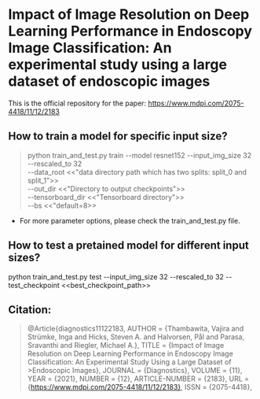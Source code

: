 # Impact of Image Resolution on Deep Learning Performance in Endoscopy Image Classification: An experimental study using a large dataset of endoscopic images

This is the official repository for the paper: https://www.mdpi.com/2075-4418/11/12/2183


## How to train a model for specific input size?
> python train_and_test.py train --model resnet152 --input_img_size 32 --rescaled_to 32 \
> --data_root <<"data directory path which has two splits: split_0 and split_1">> \
> --out_dir <<"Directory to output checkpoints">> \
> --tensorboard_dir <<"Tensorboard directory">> \
> --bs <<"default=8>> 

* For more parameter options, please check the train_and_test.py file.


## How to test a pretained model for different input sizes?
python train_and_test.py test --input_img_size 32 --rescaled_to 32 --test_checkpoint <<best_checkpoint_path>> 

## Citation: 

>@Article{diagnostics11122183,
>AUTHOR = {Thambawita, Vajira and Strümke, Inga and Hicks, Steven A. and Halvorsen, Pål and Parasa, Sravanthi and Riegler, Michael A.},
>TITLE = {Impact of Image Resolution on Deep Learning Performance in Endoscopy Image Classification: An Experimental Study Using a Large Dataset of >Endoscopic Images},
>JOURNAL = {Diagnostics},
>VOLUME = {11},
>YEAR = {2021},
>NUMBER = {12},
>ARTICLE-NUMBER = {2183},
>URL = {https://www.mdpi.com/2075-4418/11/12/2183},
>ISSN = {2075-4418},




